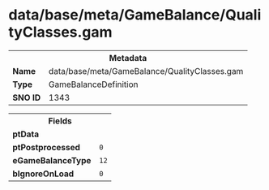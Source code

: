 <h1>data/base/meta/GameBalance/QualityClasses.gam</h1><table><tr><th colspan="100%">Metadata</th></tr><tr><td><b>Name</b></td><td>data/base/meta/GameBalance/QualityClasses.gam</td></tr><tr><td><b>Type</b></td><td>GameBalanceDefinition</td></tr><tr><td><b>SNO ID</b></td><td>1343</td></tr></table>

<table><tr><th colspan="100%">Fields</th></tr><tr><td><b>ptData</b></td><td></td></tr><tr><td><b>ptPostprocessed</b></td><td><code>0</code></td></tr><tr><td><b>eGameBalanceType</b></td><td><code>12</code></td></tr><tr><td><b>bIgnoreOnLoad</b></td><td><code>0</code></td></tr></table>

